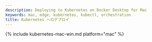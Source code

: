 ```yaml
---
description: Deploying to Kubernetes on Docker Desktop for Mac
keywords: mac, edge, kubernetes, kubectl, orchestration
title: Kubernetes へのデプロイ
---
```


{% include kubernetes-mac-win.md platform="mac" %}
